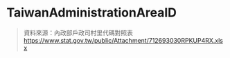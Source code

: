 # TaiwanAdministrationAreaID


>資料來源：內政部戶政司村里代碼對照表 https://www.stat.gov.tw/public/Attachment/712693030RPKUP4RX.xlsx

